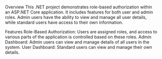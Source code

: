 Overview
This .NET project demonstrates role-based authorization within an ASP.NET Core application. It includes features for both user and admin roles. Admin users have the ability to view and manage all user details, while standard users have access to their own information.

Features
Role-Based Authorization: Users are assigned roles, and access to various parts of the application is controlled based on these roles.
Admin Dashboard: Admin users can view and manage details of all users in the system.
User Dashboard: Standard users can view and manage their own details.
